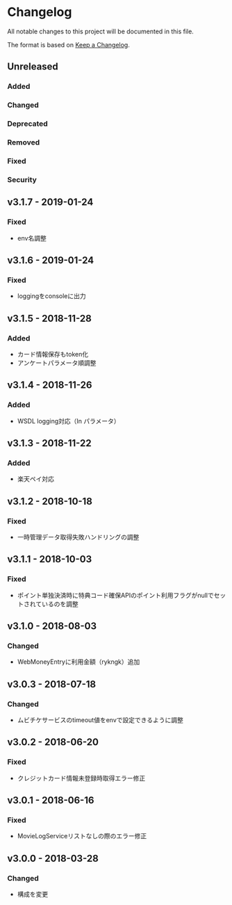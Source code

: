 # Changelog
All notable changes to this project will be documented in this file.

The format is based on [Keep a Changelog](http://keepachangelog.com/).

## Unreleased
### Added

### Changed

### Deprecated

### Removed

### Fixed

### Security

## v3.1.7 - 2019-01-24
### Fixed
 - env名調整

## v3.1.6 - 2019-01-24
### Fixed
 - loggingをconsoleに出力

## v3.1.5 - 2018-11-28
### Added
 - カード情報保存もtoken化
 - アンケートパラメータ順調整

## v3.1.4 - 2018-11-26
### Added
 - WSDL logging対応（In パラメータ）

## v3.1.3 - 2018-11-22
### Added
 - 楽天ペイ対応

## v3.1.2 - 2018-10-18
### Fixed
 - 一時管理データ取得失敗ハンドリングの調整

## v3.1.1 - 2018-10-03
### Fixed
 - ポイント単独決済時に特典コード確保APIのポイント利用フラグがnullでセットされているのを調整

## v3.1.0 - 2018-08-03
### Changed
 - WebMoneyEntryに利用金額（rykngk）追加

## v3.0.3 - 2018-07-18
### Changed
 - ムビチケサービスのtimeout値をenvで設定できるように調整

## v3.0.2 - 2018-06-20
### Fixed
 - クレジットカード情報未登録時取得エラー修正

## v3.0.1 - 2018-06-16
### Fixed
 - MovieLogServiceリストなしの際のエラー修正

## v3.0.0 - 2018-03-28
### Changed
 - 構成を変更